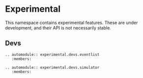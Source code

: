 # Experimental
This namespace contains experimental features. These are under development, and their API is not necessarily stable.


## Devs

```{eval-rst}
.. automodule:: experimental.devs.eventlist
   :members:
```

```{eval-rst}
.. automodule:: experimental.devs.simulator
   :members:
```
